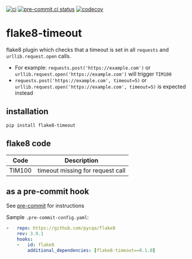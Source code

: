 [![ci](https://github.com/theendlessriver13/flake8-timeout/workflows/ci/badge.svg)](https://github.com/theendlessriver13/flake8-timeout/actions?query=workflow%3Aci)
[![pre-commit.ci status](https://results.pre-commit.ci/badge/github/theendlessriver13/flake8-timeout/master.svg)](https://results.pre-commit.ci/latest/github/theendlessriver13/flake8-timeout/master)
[![codecov](https://codecov.io/gh/theendlessriver13/flake8-timeout/branch/master/graph/badge.svg)](https://codecov.io/gh/theendlessriver13/flake8-timeout)

# flake8-timeout

flake8 plugin which checks that a timeout is set in all `requests` and `urllib.request.open` calls.

- For example: `requests.post('https://example.com')` or `urllib.request.open('https://example.com')` will trigger `TIM100`
- `requests.post('https://example.com', timeout=5)` or `urllib.request.open('https://example.com', timeout=5)` is expected instead

## installation

`pip install flake8-timeout`

## flake8 code

| Code   | Description                      |
| ------ | -------------------------------- |
| TIM100 | timeout missing for request call |

## as a pre-commit hook

See [pre-commit](https://pre-commit.com) for instructions

Sample `.pre-commit-config.yaml`:

```yaml
-   repo: https://github.com/pycqa/flake8
    rev: 3.9.1
    hooks:
    -   id: flake8
        additional_dependencies: [flake8-timeout==0.1.0]
```
